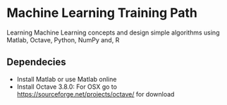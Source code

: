 # Machine Learning Training Path

Learning Machine Learning concepts and 
design simple algorithms using Matlab, Octave, Python, NumPy and, R

## Dependecies
- Install Matlab or use Matlab online
- Install Octave 3.8.0: For OSX go to https://sourceforge.net/projects/octave/ for download
